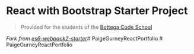 # React with Bootstrap Starter Project

> Provided for the students of the [Bottega Code School](https://bottega.tech/)

*Fork from [es6-webpack2-starter](https://github.com/micooz/es6-webpack2-starter)*#   P a i g e G u r n e y R e a c t P o r t f o l i o  
 #   P a i g e G u r n e y R e a c t P o r t f o l i o  
 